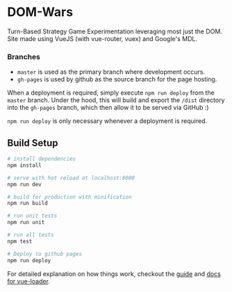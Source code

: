 # DOM-Wars
Turn-Based Strategy Game Experimentation leveraging most just the DOM.
Site made using VueJS (with vue-router, vuex) and Google's MDL.

### Branches
- `master` is used as the primary branch where development occurs.
- `gh-pages` is used by github as the source branch for the page hosting.

When a deployment is required, simply execute `npm run deploy` from the `master` branch.
Under the hood, this will build and export the `/dist` directory into the `gh-pages` branch, which then allow it to be served via GitHub :)

`npm run deploy` is only necessary whenever a deployment is required.

## Build Setup

``` bash
# install dependencies
npm install

# serve with hot reload at localhost:8080
npm run dev

# build for production with minification
npm run build

# run unit tests
npm run unit

# run all tests
npm test

# Deploy to github pages
npm run deploy
```

For detailed explanation on how things work, checkout the [guide](http://vuejs-templates.github.io/webpack/) and [docs for vue-loader](http://vuejs.github.io/vue-loader).
